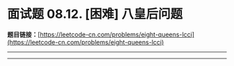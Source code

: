 # 面试题 08.12. [困难] 八皇后问题

**题目链接：**[https://leetcode-cn.com/problems/eight-queens-lcci](https://leetcode-cn.com/problems/eight-queens-lcci)

---

<Cards card="leetcode_面试题 08.12_eight-queens-lcci"></Cards>

---

```

```